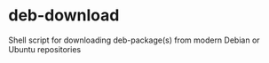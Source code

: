 # deb-download
Shell script for downloading deb-package(s) from modern Debian or Ubuntu repositories
